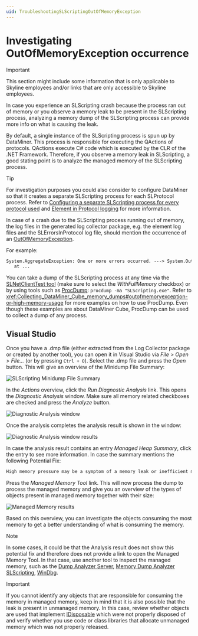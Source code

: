 ```yaml
---
uid: TroubleshootingSLScriptingOutOfMemoryException
---
```


# Investigating OutOfMemoryException occurrence

> [!IMPORTANT]
> This section might include some information that is only applicable to Skyline employees and/or links that are only accessible to Skyline employees.

In case you experience an SLScripting crash because the process ran out of memory or you observe a memory leak to be present in the SLScripting process, analyzing a memory dump of the SLScripting process can provide more info on what is causing the leak.

By default, a single instance of the SLScripting process is spun up by DataMiner. This process is responsible for executing the QActions of protocols. QActions execute C# code which is executed by the CLR of the .NET Framework. Therefore, if you observe a memory leak in SLScripting, a good stating point is to analyze the managed memory of the SLScripting process.

> [!TIP]
> For investigation purposes you could also consider to configure DataMiner so that it creates a separate SLScripting process for each SLProtocol process. Refer to [Configuring a separate SLScripting process for every protocol used](xref:Configuration_of_DataMiner_processes#configuring-a-separate-slscripting-process-for-every-protocol-used) and [Element in Protocol logging](xref:Element_in_Protocol_logging) for more information.

In case of a crash due to the SLScripting process running out of memory, the log files in the generated log collector package, e.g. the element log files and the SLErrorsInProtocol log file, should mention the occurrence of an [OutOfMemoryException](https://learn.microsoft.com/en-us/dotnet/api/system.outofmemoryexception?view=netframework-4.8).

For example:

```txt
System.AggregateException: One or more errors occurred. ---> System.OutOfMemoryException: Exception of type 'System.OutOfMemoryException' was thrown.
   at ...
```

You can take a dump of the SLScripting process at any time via the [SLNetClientTest tool](xref:SLNetClientTest_creating_dump_for_process) (make sure to select the *WithFullMemory* checkbox) or by using tools such as [ProcDump](https://learn.microsoft.com/en-us/sysinternals/downloads/procdump): `procdump -ma "SLScripting.exe"`. Refer to <xref:Collecting_DataMiner_Cube_memory_dumps#outofmemoryexception-or-high-memory-usage> for more examples on how to use ProcDump. Even though these examples are about DataMiner Cube, ProcDump can be used to collect a dump of any process.

## Visual Studio

Once you have a .dmp file (either extracted from the Log Collector package or created by another tool), you can open it in Visual Studio via *File* > *Open* > *File...* (or by pressing `Ctrl + O`).
Select the .dmp file and press the *Open* button. This will give an overview of the Minidump File Summary:

![SLScripting Minidump File Summary](~/user-guide/images/SLScriptingMinidumpFileSummary.png)

In the *Actions* overview, click the *Run Diagnostic Analysis* link. This opens the *Diagnostic Analysis* window. Make sure all memory related checkboxes are checked and press the *Analyze* button.

![Diagnostic Analysis window](~/user-guide/images/SLScriptingDiagnosticAnalysis.png)

Once the analysis completes the analysis result is shown in the window:

![Diagnostic Analysis window results](~/user-guide/images/SLScriptingDiagnosticAnalysisResult.png)

In case the analysis result contains an entry *Managed Heap Summary*, click the entry to see more information.
In case the summary mentions the following Potential Fix:

```txt
High memory pressure may be a symptom of a memory leak or inefficient memory usage and can lead to slow performance or crashes. See if your application has memory leaks by using the *Managed Memory Tool* or profilers to monitor its runtime. Ensure your application is cleaning up unused objects in a timely manner.
```

Press the *Managed Memory Tool* link. This will now process the dump to process the managed memory and give you an overview of the types of objects present in managed memory together with their size:

![Managed Memory results](~/user-guide/images/SLScriptingManagedMemoryTool.png)

Based on this overview, you can investigate the objects consuming the most memory to get a better understanding of what is consuming the memory.

> [!NOTE]
> In some cases, it could be that the Analysis result does not show this potential fix and therefore does not provide a link to open the Managed Memory Tool. In that case, use another tool to inspect the managed memory, such as the [Dump Analyzer Server](https://internaldocs.skyline.be/DevDocs/Dump_Analyzer_Server/Intro.html), [Memory Dump Analyzer SLScripting](https://internaldocs.skyline.be/DevDocs/Analyzing_SLScripting_Memory_Dumps/Memory_Dump_Analyzer_SLScripting.html), [WinDbg](https://learn.microsoft.com/en-us/windows-hardware/drivers/debugger/).

> [!IMPORTANT]
> If you cannot identify any objects that are responsible for consuming the memory in managed memory, keep in mind that it is also possible that the leak is present in unmanaged memory. In this case, review whether objects are used that implement [IDisposable](https://learn.microsoft.com/en-us/dotnet/standard/garbage-collection/using-objects) which were not properly disposed of and verify whether you use code or class libraries that allocate unmanaged memory which was not properly released.
